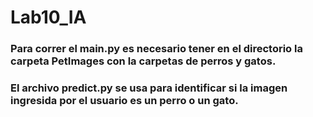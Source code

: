 # Lab10_IA

### Para correr el main.py es necesario tener en el directorio la carpeta PetImages con la carpetas de perros y gatos.

### El archivo predict.py se usa para identificar si la imagen ingresida por el usuario es un perro o un gato.
